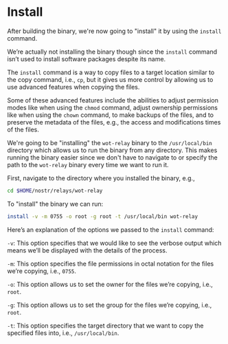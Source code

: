# Install

After building the binary, we're now going to "install" it by using the `install` command.

We’re actually not installing the binary though since the `install` command isn’t used to install software packages despite its name.

The `install` command is a way to copy files to a target location similar to the copy command, i.e., `cp`, but it gives us more control by allowing us to use advanced features when copying the files.

Some of these advanced features include the abilities to adjust permission modes like when using the `chmod` command, adjust ownership permissions like when using the `chown` command, to make backups of the files, and to preserve the metadata of the files, e.g., the access and modifications times of the files.

We're going to be "installing" the `wot-relay` binary to the `/usr/local/bin` directory which allows us to run the binary from any directory. This makes running the binary easier since we don't have to navigate to or specify the path to the `wot-relay` binary every time we want to run it.

First, navigate to the directory where you installed the binary, e.g.,

```bash
cd $HOME/nostr/relays/wot-relay
```

To "install" the binary we can run:

```bash
install -v -m 0755 -o root -g root -t /usr/local/bin wot-relay
```

Here’s an explanation of the options we passed to the `install` command:

`-v`: This option specifies that we would like to see the verbose output which means we’ll be displayed with the details of the process.

`-m`: This option specifies the file permissions in octal notation for the files we’re copying, i.e., `0755`.

`-o`: This option allows us to set the owner for the files we’re copying, i.e., `root`.

`-g`: This option allows us to set the group for the files we’re copying, i.e., `root`.

`-t`: This option specifies the target directory that we want to copy the specified files into, i.e., `/usr/local/bin`.
